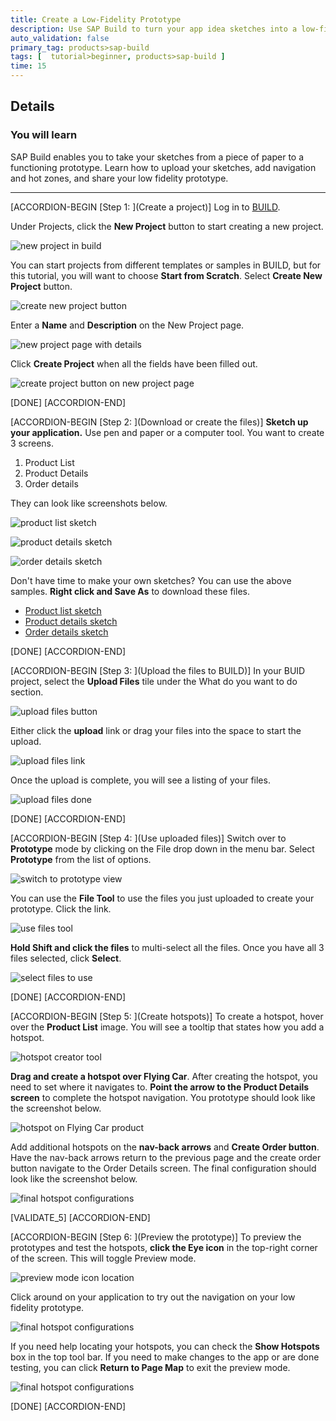 ```yaml
---
title: Create a Low-Fidelity Prototype
description: Use SAP Build to turn your app idea sketches into a low-fidelity prototype.
auto_validation: false
primary_tag: products>sap-build
tags: [  tutorial>beginner, products>sap-build ]
time: 15
---
```



## Details
### You will learn  
SAP Build enables you to take your sketches from a piece of paper to a functioning prototype. Learn how to upload your sketches, add navigation and hot zones, and share your low fidelity prototype.


---

[ACCORDION-BEGIN [Step 1: ](Create a project)]
Log in to [BUILD](https://standard.build.me/projects/).

Under Projects, click the **New Project** button to start creating a new project.

![new project in build](1.png)

You can start projects from different templates or samples in BUILD, but for this tutorial, you will want to choose **Start from Scratch**. Select **Create New Project** button.

![create new project button](2.png)

Enter a **Name** and **Description** on the New Project page.

![new project page with details](3.png)

Click **Create Project** when all the fields have been filled out.

![create project button on new project page](4.png)

[DONE]
[ACCORDION-END]

[ACCORDION-BEGIN [Step 2: ](Download or create the files)]
**Sketch up your application.** Use pen and paper or a computer tool. You want to create 3 screens.
1. Product List
2. Product Details
3. Order details

They can look like screenshots below.

![product list sketch](5.png)

![product details sketch](6.png)

![order details sketch](7.png)

Don't have time to make your own sketches? You can use the above samples. **Right click and Save As** to download these files.

 - [Product list sketch](5.png)
 - [Product details sketch](6.png)
 - [Order details sketch](7.png)

[DONE]
[ACCORDION-END]


[ACCORDION-BEGIN [Step 3: ](Upload the files to BUILD)]
In your BUID project, select the **Upload Files** tile under the What do you want to do section.

![upload files button](8.png)

Either click the **upload** link or drag your files into the space to start the upload.

![upload files link](9.png)

Once the upload is complete, you will see a listing of your files.

![upload files done](10.png)

[DONE]
[ACCORDION-END]

[ACCORDION-BEGIN [Step 4: ](Use uploaded files)]
Switch over to **Prototype** mode by clicking on the File drop down in the menu bar. Select **Prototype** from the list of options.

![switch to prototype view](11.png)

You can use the **File Tool** to use the files you just uploaded to create your prototype. Click the link.

![use files tool](12.png)

**Hold Shift and click the files** to multi-select all the files. Once you have all 3 files selected, click **Select**.

![select files to use](13.png)

[DONE]
[ACCORDION-END]

[ACCORDION-BEGIN [Step 5: ](Create hotspots)]
To create a hotspot, hover over the **Product List** image. You will see a tooltip that states how you add a hotspot.

![hotspot creator tool](14.png)

**Drag and create a hotspot over Flying Car**. After creating the hotspot, you need to set where it navigates to. **Point the arrow to the Product Details screen** to complete the hotspot navigation. You prototype should look like the screenshot below.

![hotspot on Flying Car product](15.png)

Add additional hotspots on the **nav-back arrows** and **Create Order button**. Have the nav-back arrows return to the previous page and the create order button navigate to the Order Details screen. The final configuration should look like the screenshot below.

![final hotspot configurations](16.png)

[VALIDATE_5]
[ACCORDION-END]

[ACCORDION-BEGIN [Step 6: ](Preview the prototype)]
To preview the prototypes and test the hotspots, **click the Eye icon** in the top-right corner of the screen. This will toggle Preview mode.

![preview mode icon location](17.png)

Click around on your application to try out the navigation on your low fidelity prototype.

![final hotspot configurations](18.png)

If you need help locating your hotspots, you can check the **Show Hotspots** box in the top tool bar. If you need to make changes to the app or are done testing, you can click **Return to Page Map** to exit the preview mode.

![final hotspot configurations](19.png)


[DONE]
[ACCORDION-END]

